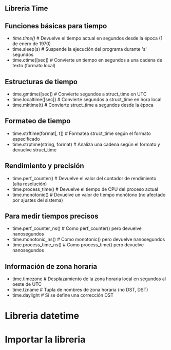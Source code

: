 ## Libreria Time

## Funciones básicas para tiempo

- *time.time()*       # Devuelve el tiempo actual en segundos desde la época (1 de enero de 1970)
- time.sleep(s)     # Suspende la ejecución del programa durante 's' segundos
- time.ctime([sec]) # Convierte un tiempo en segundos a una cadena de texto (formato local)

## Estructuras de tiempo
- time.gmtime([sec])    # Convierte segundos a struct_time en UTC
- time.localtime([sec]) # Convierte segundos a struct_time en hora local
- time.mktime(t)        # Convierte struct_time a segundos desde la época

## Formateo de tiempo
- time.strftime(format[, t]) # Formatea struct_time según el formato especificado
- time.strptime(string, format) # Analiza una cadena según el formato y devuelve struct_time

## Rendimiento y precisión
- time.perf_counter() # Devuelve el valor del contador de rendimiento (alta resolución)
- time.process_time() # Devuelve el tiempo de CPU del proceso actual
- time.monotonic()    # Devuelve un valor de tiempo monótono (no afectado por ajustes del sistema)

## Para medir tiempos precisos
- time.perf_counter_ns() # Como perf_counter() pero devuelve nanosegundos
- time.monotonic_ns()    # Como monotonic() pero devuelve nanosegundos
- time.process_time_ns() # Como process_time() pero devuelve nanosegundos

## Información de zona horaria
- time.timezone  # Desplazamiento de la zona horaria local en segundos al oeste de UTC
- time.tzname    # Tupla de nombres de zona horaria (no DST, DST)
- time.daylight  # Si se define una corrección DST

# Libreria datetime 

# Importar la libreria

